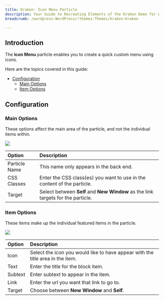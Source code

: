 ```yaml
---
title: Kraken: Icon Menu Particle
description: Your Guide to Recreating Elements of the Kraken Demo for WordPress
breadcrumb: /wordpress:WordPress/!themes:Themes/kraken:Kraken

---
```


## Introduction

The **Icon Menu** particle enables you to create a quick custom menu using icons.

Here are the topics covered in this guide:

* [Configuration](#configuration)
    - [Main Options](#main-options)
    - [Item Options](#item-options)

## Configuration

### Main Options 

These options affect the main area of the particle, and not the individual items within.

![](assets/particle_iconmenu2.jpeg)

| Option        | Description                                                                      |
| :-----        | :-----                                                                           |
| Particle Name | This name only appears in the back end.                                          |
| CSS Classes   | Enter the CSS class(es) you want to use in the content of the particle.          |
| Target        | Select between **Self** and **New Window** as the link targets for the particle. |

### Item Options

These items make up the individual featured items in the particle.

![](assets/particle_iconmenu3.jpeg)

| Option  | Description                                                                    |
| :-----  | :-----                                                                         |
| Icon    | Select the icon you would like to have appear with the title area in the item. |
| Text    | Enter the title for the block item.                                            |
| Subtext | Enter subtext to appear in the item.                                           |
| Link    | Enter the url you want that link to go to.                                     |
| Target  | Choose between **New Window** and **Self**.                                    |

